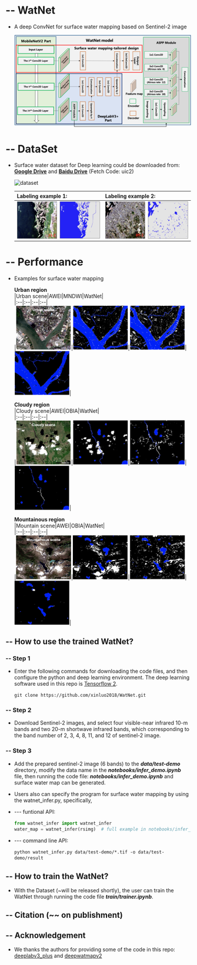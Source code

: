 # -- WatNet
- A deep ConvNet for surface water mapping based on Sentinel-2 image

  ![watnet](figures/watnet_structure.png)

# -- DataSet
- Surface water dataset for Deep learning could be downloaded from:  
[**Google Drive**](https://drive.google.com/drive/folders/1f8HPAe2wBUga-ImiYnFxaGlHGzvMDKF4?usp=sharing) and [**Baidu Drive**](https://pan.baidu.com/s/1V-k3me1gT0ph4kRmNrDnIw) (Fetch Code: uic2)  

  ![dataset](figures/dataset.png)

  |Labeling example 1:|Labeling example 2:|
  | :-- | :-- |
  | ![example_1](figures/label_sam_1.png)| ![example_2](figures/label_sam_2.png)|

# -- Performance
- Examples for surface water mapping  

  **Urban region**  
  |Urban scene|AWEI|MNDWI|WatNet|  
  |:--|:--|:--|:--|  
  |<img src=figures/urban/urban-scene.png width =150, height=120>|<img src=figures/urban/urban-awei.png width=150, height=120>|<img src=figures/urban/urban-mndwi.png width=150, height=120>|<img src=figures/urban/urban-watnet.png width=150, height=120>|

  **Cloudy region**  
  |Cloudy scene|AWEI|OBIA|WatNet|  
  |:--|:--|:--|:--|  
  |<img src=figures/cloudy/cloudy-scene.png width =150, height=120>|<img src=figures/cloudy/cloudy-awei.png width =150, height=120>|<img src=figures/cloudy/cloudy-obia.png width=150, height=120>|<img src=figures/cloudy/cloudy-watnet.png width=150, height=120>|

  **Mountainous region**  
  |Mountain scene|AWEI|OBIA|WatNet|  
  |:--|:--|:--|:--|  
  |<img src=figures/mountain/mountain-scene.png width =150, height=120>|<img src=figures/mountain/mountain-awei.png width =150, height=120>|<img src=figures/mountain/mountain-obia.png width=150, height=120>|<img src=figures/mountain/mountain-watnet.png width=150, height=120>|
  

## **-- How to use the trained WatNet?**

### -- Step 1
- Enter the following commands for downloading the code files, and then configure the python and deep learning environment. The deep learning software used in this repo is [Tensorflow 2](https://www.tensorflow.org/).

  ~~~console
  git clone https://github.com/xinluo2018/WatNet.git
  ~~~

### -- Step 2
- Download Sentinel-2 images, and select four visible-near infrared 10-m bands and two 20-m shortwave infrared bands, which corresponding to the band number of 2, 3, 4, 8, 11, and 12 of sentinel-2 image.

### -- Step 3
- Add the prepared sentinel-2 image (6 bands) to the **_data/test-demo_** directory, modify the data name in the **_notebooks/infer_demo.ipynb_** file, then running the code file: **_notebooks/infer_demo.ipynb_** and surface water map can be generated. 
- Users also can specify the program for surface water mapping by using the watnet_infer.py, specifically,  
- --- funtional API:

  ~~~python
  from watnet_infer import watnet_infer   
  water_map = watnet_infer(rsimg)  # full example in notebooks/infer_demo.ipynb.
  ~~~
- --- command line API:
  ~~~console
  python watnet_infer.py data/test-demo/*.tif -o data/test-demo/result
  ~~~

## **-- How to train the WatNet?**

- With the Dataset (~will be released shortly), the user can train the WatNet through running the code file **_train/trainer.ipynb_**.  

## -- Citation (~~ on publishment)

## -- Acknowledgement  
- We thanks the authors for providing some of the code in this repo:  
[deeplabv3_plus](https://github.com/luyanger1799/amazing-semantic-segmentation) and [deepwatmapv2](https://github.com/isikdogan/deepwatermap)  

